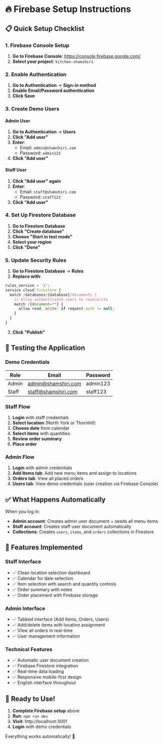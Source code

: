# 🔥 Firebase Setup Instructions

## 📋 Quick Setup Checklist

### 1. Firebase Console Setup

1. **Go to Firebase Console**: https://console.firebase.google.com/
2. **Select your project**: `kitchen-shamshiri`

### 2. Enable Authentication

1. **Go to Authentication** → **Sign-in method**
2. **Enable Email/Password authentication**
3. **Click Save**

### 3. Create Demo Users

#### Admin User
1. **Go to Authentication** → **Users**
2. **Click "Add user"**
3. **Enter**:
   - Email: `admin@shamshiri.com`
   - Password: `admin123`
4. **Click "Add user"**

#### Staff User
1. **Click "Add user" again**
2. **Enter**:
   - Email: `staff@shamshiri.com`
   - Password: `staff123`
3. **Click "Add user"**

### 4. Set Up Firestore Database

1. **Go to Firestore Database**
2. **Click "Create database"**
3. **Choose "Start in test mode"**
4. **Select your region**
5. **Click "Done"**

### 5. Update Security Rules

1. **Go to Firestore Database** → **Rules**
2. **Replace with**:
```javascript
rules_version = '2';
service cloud.firestore {
  match /databases/{database}/documents {
    // Allow authenticated users to read/write
    match /{document=**} {
      allow read, write: if request.auth != null;
    }
  }
}
```
3. **Click "Publish"**

## 🎯 Testing the Application

### Demo Credentials

| Role  | Email | Password |
|-------|-------|----------|
| Admin | admin@shamshiri.com | admin123 |
| Staff | staff@shamshiri.com | staff123 |

### Staff Flow
1. **Login** with staff credentials
2. **Select location** (North York or Thornhill)
3. **Choose date** from calendar
4. **Select items** with quantities
5. **Review order summary**
6. **Place order**

### Admin Flow
1. **Login** with admin credentials
2. **Add Items tab**: Add new menu items and assign to locations
3. **Orders tab**: View all placed orders
4. **Users tab**: View demo credentials (user creation via Firebase Console)

## ✅ What Happens Automatically

When you log in:
- **Admin account**: Creates admin user document + seeds all menu items
- **Staff account**: Creates staff user document automatically
- **Collections**: Creates `users`, `items`, and `orders` collections in Firestore

## 🔧 Features Implemented

### Staff Interface
- ✅ Clean location selection dashboard
- ✅ Calendar for date selection
- ✅ Item selection with search and quantity controls
- ✅ Order summary with notes
- ✅ Order placement with Firebase storage

### Admin Interface  
- ✅ Tabbed interface (Add Items, Orders, Users)
- ✅ Add/delete items with location assignment
- ✅ View all orders in real-time
- ✅ User management information

### Technical Features
- ✅ Automatic user document creation
- ✅ Firebase Firestore integration
- ✅ Real-time data loading
- ✅ Responsive mobile-first design
- ✅ English interface throughout

## 🚀 Ready to Use!

1. **Complete Firebase setup** above
2. **Run**: `npm run dev`
3. **Visit**: http://localhost:3001
4. **Login** with demo credentials

Everything works automatically! 🎉 